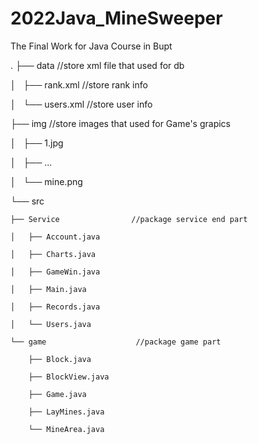 # 2022Java_MineSweeper
The Final Work for Java Course in Bupt

.
├── data                  //store xml file that used for db

│   ├── rank.xml          //store rank info

│   └── users.xml         //store user info

├── img                   //store images that used for Game's grapics

│   ├── 1.jpg

│   ├── ...

│   └── mine.png

└── src

    ├── Service                //package service end part
    
    │   ├── Account.java
    
    │   ├── Charts.java
    
    │   ├── GameWin.java
    
    │   ├── Main.java
    
    │   ├── Records.java
    
    │   └── Users.java
    
    └── game                    //package game part
    
        ├── Block.java
        
        ├── BlockView.java
        
        ├── Game.java
        
        ├── LayMines.java
        
        └── MineArea.java
